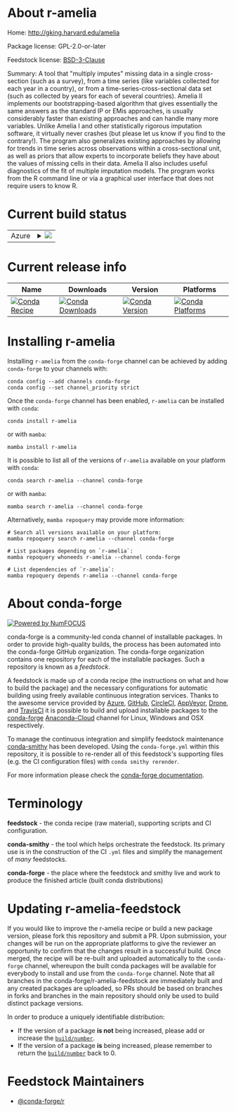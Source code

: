 About r-amelia
==============

Home: http://gking.harvard.edu/amelia

Package license: GPL-2.0-or-later

Feedstock license: [BSD-3-Clause](https://github.com/conda-forge/r-amelia-feedstock/blob/main/LICENSE.txt)

Summary: A tool that "multiply imputes" missing data in a single cross-section (such as a survey), from a time series (like variables collected for each year in a country), or from a time-series-cross-sectional data set (such as collected by years for each of several countries). Amelia II implements our bootstrapping-based algorithm that gives essentially the same answers as the standard IP or EMis approaches, is usually considerably faster than existing approaches and can handle many more variables.  Unlike Amelia I and other statistically rigorous imputation software, it virtually never crashes (but please let us know if you find to the contrary!).  The program also generalizes existing approaches by allowing for trends in time series across observations within a cross-sectional unit, as well as priors that allow experts to incorporate beliefs they have about the values of missing cells in their data.  Amelia II also includes useful diagnostics of the fit of multiple imputation models.  The program works from the R command line or via a graphical user interface that does not require users to know R.

Current build status
====================


<table>
    
  <tr>
    <td>Azure</td>
    <td>
      <details>
        <summary>
          <a href="https://dev.azure.com/conda-forge/feedstock-builds/_build/latest?definitionId=9894&branchName=main">
            <img src="https://dev.azure.com/conda-forge/feedstock-builds/_apis/build/status/r-amelia-feedstock?branchName=main">
          </a>
        </summary>
        <table>
          <thead><tr><th>Variant</th><th>Status</th></tr></thead>
          <tbody><tr>
              <td>linux_64_r_base4.1</td>
              <td>
                <a href="https://dev.azure.com/conda-forge/feedstock-builds/_build/latest?definitionId=9894&branchName=main">
                  <img src="https://dev.azure.com/conda-forge/feedstock-builds/_apis/build/status/r-amelia-feedstock?branchName=main&jobName=linux&configuration=linux%20linux_64_r_base4.1" alt="variant">
                </a>
              </td>
            </tr><tr>
              <td>linux_64_r_base4.2</td>
              <td>
                <a href="https://dev.azure.com/conda-forge/feedstock-builds/_build/latest?definitionId=9894&branchName=main">
                  <img src="https://dev.azure.com/conda-forge/feedstock-builds/_apis/build/status/r-amelia-feedstock?branchName=main&jobName=linux&configuration=linux%20linux_64_r_base4.2" alt="variant">
                </a>
              </td>
            </tr><tr>
              <td>osx_64_r_base4.1</td>
              <td>
                <a href="https://dev.azure.com/conda-forge/feedstock-builds/_build/latest?definitionId=9894&branchName=main">
                  <img src="https://dev.azure.com/conda-forge/feedstock-builds/_apis/build/status/r-amelia-feedstock?branchName=main&jobName=osx&configuration=osx%20osx_64_r_base4.1" alt="variant">
                </a>
              </td>
            </tr><tr>
              <td>osx_64_r_base4.2</td>
              <td>
                <a href="https://dev.azure.com/conda-forge/feedstock-builds/_build/latest?definitionId=9894&branchName=main">
                  <img src="https://dev.azure.com/conda-forge/feedstock-builds/_apis/build/status/r-amelia-feedstock?branchName=main&jobName=osx&configuration=osx%20osx_64_r_base4.2" alt="variant">
                </a>
              </td>
            </tr><tr>
              <td>win_64</td>
              <td>
                <a href="https://dev.azure.com/conda-forge/feedstock-builds/_build/latest?definitionId=9894&branchName=main">
                  <img src="https://dev.azure.com/conda-forge/feedstock-builds/_apis/build/status/r-amelia-feedstock?branchName=main&jobName=win&configuration=win%20win_64_" alt="variant">
                </a>
              </td>
            </tr>
          </tbody>
        </table>
      </details>
    </td>
  </tr>
</table>

Current release info
====================

| Name | Downloads | Version | Platforms |
| --- | --- | --- | --- |
| [![Conda Recipe](https://img.shields.io/badge/recipe-r--amelia-green.svg)](https://anaconda.org/conda-forge/r-amelia) | [![Conda Downloads](https://img.shields.io/conda/dn/conda-forge/r-amelia.svg)](https://anaconda.org/conda-forge/r-amelia) | [![Conda Version](https://img.shields.io/conda/vn/conda-forge/r-amelia.svg)](https://anaconda.org/conda-forge/r-amelia) | [![Conda Platforms](https://img.shields.io/conda/pn/conda-forge/r-amelia.svg)](https://anaconda.org/conda-forge/r-amelia) |

Installing r-amelia
===================

Installing `r-amelia` from the `conda-forge` channel can be achieved by adding `conda-forge` to your channels with:

```
conda config --add channels conda-forge
conda config --set channel_priority strict
```

Once the `conda-forge` channel has been enabled, `r-amelia` can be installed with `conda`:

```
conda install r-amelia
```

or with `mamba`:

```
mamba install r-amelia
```

It is possible to list all of the versions of `r-amelia` available on your platform with `conda`:

```
conda search r-amelia --channel conda-forge
```

or with `mamba`:

```
mamba search r-amelia --channel conda-forge
```

Alternatively, `mamba repoquery` may provide more information:

```
# Search all versions available on your platform:
mamba repoquery search r-amelia --channel conda-forge

# List packages depending on `r-amelia`:
mamba repoquery whoneeds r-amelia --channel conda-forge

# List dependencies of `r-amelia`:
mamba repoquery depends r-amelia --channel conda-forge
```


About conda-forge
=================

[![Powered by
NumFOCUS](https://img.shields.io/badge/powered%20by-NumFOCUS-orange.svg?style=flat&colorA=E1523D&colorB=007D8A)](https://numfocus.org)

conda-forge is a community-led conda channel of installable packages.
In order to provide high-quality builds, the process has been automated into the
conda-forge GitHub organization. The conda-forge organization contains one repository
for each of the installable packages. Such a repository is known as a *feedstock*.

A feedstock is made up of a conda recipe (the instructions on what and how to build
the package) and the necessary configurations for automatic building using freely
available continuous integration services. Thanks to the awesome service provided by
[Azure](https://azure.microsoft.com/en-us/services/devops/), [GitHub](https://github.com/),
[CircleCI](https://circleci.com/), [AppVeyor](https://www.appveyor.com/),
[Drone](https://cloud.drone.io/welcome), and [TravisCI](https://travis-ci.com/)
it is possible to build and upload installable packages to the
[conda-forge](https://anaconda.org/conda-forge) [Anaconda-Cloud](https://anaconda.org/)
channel for Linux, Windows and OSX respectively.

To manage the continuous integration and simplify feedstock maintenance
[conda-smithy](https://github.com/conda-forge/conda-smithy) has been developed.
Using the ``conda-forge.yml`` within this repository, it is possible to re-render all of
this feedstock's supporting files (e.g. the CI configuration files) with ``conda smithy rerender``.

For more information please check the [conda-forge documentation](https://conda-forge.org/docs/).

Terminology
===========

**feedstock** - the conda recipe (raw material), supporting scripts and CI configuration.

**conda-smithy** - the tool which helps orchestrate the feedstock.
                   Its primary use is in the construction of the CI ``.yml`` files
                   and simplify the management of *many* feedstocks.

**conda-forge** - the place where the feedstock and smithy live and work to
                  produce the finished article (built conda distributions)


Updating r-amelia-feedstock
===========================

If you would like to improve the r-amelia recipe or build a new
package version, please fork this repository and submit a PR. Upon submission,
your changes will be run on the appropriate platforms to give the reviewer an
opportunity to confirm that the changes result in a successful build. Once
merged, the recipe will be re-built and uploaded automatically to the
`conda-forge` channel, whereupon the built conda packages will be available for
everybody to install and use from the `conda-forge` channel.
Note that all branches in the conda-forge/r-amelia-feedstock are
immediately built and any created packages are uploaded, so PRs should be based
on branches in forks and branches in the main repository should only be used to
build distinct package versions.

In order to produce a uniquely identifiable distribution:
 * If the version of a package **is not** being increased, please add or increase
   the [``build/number``](https://docs.conda.io/projects/conda-build/en/latest/resources/define-metadata.html#build-number-and-string).
 * If the version of a package **is** being increased, please remember to return
   the [``build/number``](https://docs.conda.io/projects/conda-build/en/latest/resources/define-metadata.html#build-number-and-string)
   back to 0.

Feedstock Maintainers
=====================

* [@conda-forge/r](https://github.com/conda-forge/r/)

